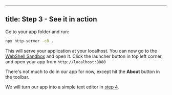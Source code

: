 ----
title: Step 3 - See it in action
----

Go to your app folder and run:
````bash
npx http-server -c0 .
````
This will serve your application at your localhost. You can now go to the [WebShell Sandbox](https://websh.org/sandbox)
and open it. Click the launcher button in top left corner, and open your app from `http://localhost:8080`

There's not much to do in our app for now, except hit the **About** button in the toolbar.

We will turn our app into a simple text editor in [step 4](step4).


